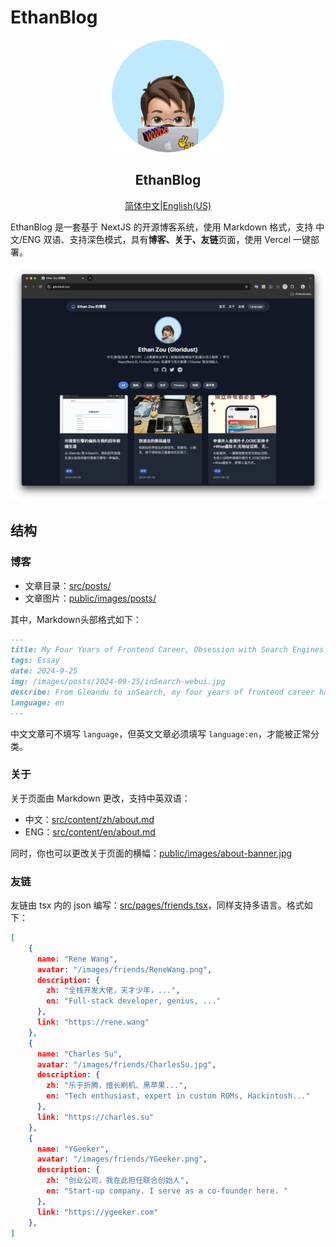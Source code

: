 # EthanBlog

<p align="center">
  <a href="#">
    <img width="180" src="public/favicon.png">
  </a>
</p>
<h2 align="center">EthanBlog</h2>

<div align="center"><p><a href="./README.md">简体中文</a>|<a href="./README_EN.md">English(US)</a></p></div>

EthanBlog 是一套基于 NextJS 的开源博客系统，使用 Markdown 格式，支持 中文/ENG 双语、支持深色模式，具有**博客、关于、友链**页面，使用 Vercel 一键部署。

<p align="center">
    <img src="public/images/preview.png">
</p>

## 结构

### 博客

- 文章目录：[src/posts/](src/posts/)
- 文章图片：[public/images/posts/](public/images/posts/)

其中，Markdown头部格式如下：

```markdown
---
title: My Four Years of Frontend Career, Obsession with Search Engines
tags: Essay
date: 2024-9-25  
img: /images/posts/2024-09-25/inSearch-webui.jpg
describe: From Gleandu to inSearch, my four years of frontend career have always been obsessed with search engines.
language: en
---
```

中文文章可不填写 `language`，但英文文章必须填写 `language:en`，才能被正常分类。

### 关于

关于页面由 Markdown 更改，支持中英双语：

- 中文：[src/content/zh/about.md](src/content/zh/about.md)
- ENG：[src/content/en/about.md](src/content/en/about.md)

同时，你也可以更改关于页面的横幅：[public/images/about-banner.jpg](public/images/about-banner.jpg)

### 友链

友链由 tsx 内的 json 编写：[src/pages/friends.tsx](src/pages/friends.tsx)，同样支持多语言。格式如下：

```json
[
    {
      name: "Rene Wang",
      avatar: "/images/friends/ReneWang.png",
      description: {
        zh: "全栈开发大佬，天才少年，...",
        en: "Full-stack developer, genius, ..."
      },
      link: "https://rene.wang"
    },
    {
      name: "Charles Su",
      avatar: "/images/friends/CharlesSu.jpg",
      description: {
        zh: "乐于折腾，擅长刷机、黑苹果...",
        en: "Tech enthusiast, expert in custom ROMs, Hackintosh..."
      },
      link: "https://charles.su"
    },
    {
      name: "YGeeker",
      avatar: "/images/friends/YGeeker.png",
      description: {
        zh: "创业公司，我在此担任联合创始人",
        en: "Start-up company. I serve as a co-founder here. "
      },
      link: "https://ygeeker.com"
    },
]
```